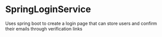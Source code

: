 # SpringLoginService
Uses spring boot to create a login page that can store users and confirm their emails through verification links
